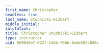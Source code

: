 ```yaml
---
first_name: Christopher
headless: true
last_name: Studnicki-Gizbert
middle_initial: ''
salutation: ''
title: Christopher Studnicki-Gizbert
type: instructor
uid: 0590d9a7-022f-14db-70bb-9ede505c046c
---
```

